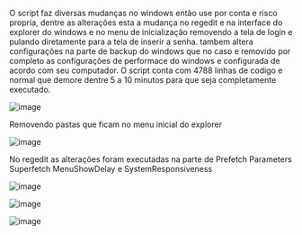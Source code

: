 O script faz diversas mudanças no windows então use por conta e risco propria, dentre as alterações esta a mudança no regedit e na interface do explorer do windows e no menu de inicialização removendo a tela de login e pulando diretamente para a tela de inserir a senha. tambem altera configurações na parte de backup do windows que no caso e removido por completo as configurações de performace do windows e configurada de acordo com seu computador. O script conta com 4788 linhas de codigo e normal que demore dentre 5 a 10 minutos para que seja completamente executado.

![image](https://github.com/user-attachments/assets/0a822de2-3f6e-4778-b73b-b3d709aad0a3)

Removendo pastas que ficam no menu inicial do explorer

![image](https://github.com/user-attachments/assets/0a76fc4d-add9-4cab-9f4d-aa25398a5109)

No regedit as alterações foram executadas na parte de Prefetch Parameters Superfetch MenuShowDelay e SystemResponsiveness

![image](https://github.com/user-attachments/assets/6f7f2a67-7c8a-4799-a35c-80a881e1b58f)

![image](https://github.com/user-attachments/assets/11e22fe2-5011-498d-bde0-53e70a0b7617)

![image](https://github.com/user-attachments/assets/da198e41-a8b5-40c5-9037-8b197346d210)
